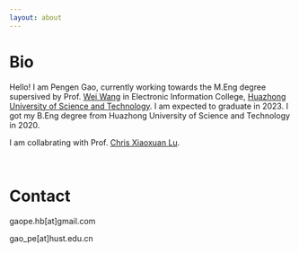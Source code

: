 ```yaml
---
layout: about 
---
```


# Bio
Hello! I am Pengen Gao, currently working towards the M.Eng degree supersived by Prof. [Wei Wang](http://eic.hust.edu.cn/professor/wangwei/index.html) in Electronic Information College, [Huazhong University of Science and Technology](http://english.hust.edu.cn/). I am expected to graduate in 2023. I got my B.Eng degree from Huazhong University of Science and Technology in 2020.

I am collabrating with Prof. [Chris Xiaoxuan Lu](https://christopherlu.github.io/).

<br/>

# Contact
gaope.hb[at]gmail.com


gao_pe[at]hust.edu.cn


